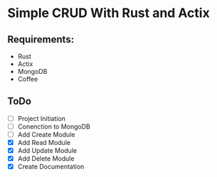 # Simple CRUD With Rust and Actix

## Requirements:
- Rust
- Actix
- MongoDB
- Coffee

## ToDo
- [ ] Project Initiation
- [ ] Conenction to MongoDB
- [ ] Add Create Module
- [x] Add Read Module
- [x] Add Update Module
- [x] Add Delete Module
- [x] Create Documentation